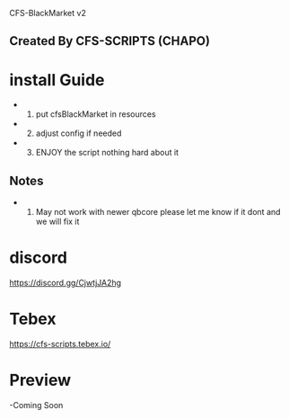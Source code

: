 CFS-BlackMarket v2

## Created By CFS-SCRIPTS (CHAPO)

# install Guide

- 1. put cfsBlackMarket in resources 
- 2. adjust config if needed 
- 3. ENJOY the script nothing hard about it 


## Notes
- 1. May not work with newer qbcore please let me know if it dont and we will fix it 

# discord
https://discord.gg/CjwtjJA2hg

# Tebex
https://cfs-scripts.tebex.io/

# Preview
-Coming Soon
